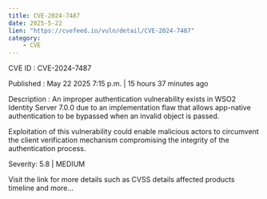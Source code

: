 ```yaml
---
title: CVE-2024-7487
date: 2025-5-22
lien: "https://cvefeed.io/vuln/detail/CVE-2024-7487"
category:
    - CVE
---
```


CVE ID : CVE-2024-7487

Published :  May 22
2025
7:15 p.m. | 15 hours
37 minutes ago

Description : An improper authentication vulnerability exists in WSO2 Identity Server 7.0.0 due to an implementation flaw that allows app-native authentication to be bypassed when an invalid object is passed.

Exploitation of this vulnerability could enable malicious actors to circumvent the client verification mechanism
compromising the integrity of the authentication process.

Severity: 5.8 | MEDIUM

Visit the link for more details
such as CVSS details
affected products
timeline
and more...
